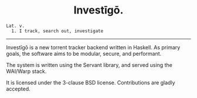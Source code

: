 <h1 align="center">Investīgō.</h1>

```
Lat. v.
  1. I track, search out, investigate
```

----

Investīgō is a new torrent tracker backend written in Haskell. As primary goals,
the software aims to be modular, secure, and performant.

The system is written using the Servant library, and served using the WAI/Warp
stack.

It is licensed under the 3-clause BSD license. Contributions are gladly
accepted.
